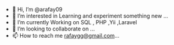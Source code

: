 - 👋 Hi, I’m @arafay09
- 👀 I’m interested in Learning and experiment something new   ...
- 🌱 I’m currently Working on SQL , PHP ,Yii ,Laravel
- 💞️ I’m looking to collaborate on ...
- 📫 How to reach me rafaygg@gmail.com...

<!---
arafay09/arafay09 is a ✨ special ✨ repository because its `README.md` (this file) appears on your GitHub profile.
You can click the Preview link to take a look at your changes.
--->

